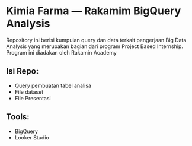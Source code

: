 # Kimia Farma — Rakamim BigQuery Analysis

Repository ini berisi kumpulan query dan data terkait pengerjaan Big Data Analysis 
yang merupakan bagian dari program Project Based Internship. Program ini diadakan oleh Rakamin Academy
## Isi Repo:
- Query pembuatan tabel analisa
- File dataset
- File Presentasi

## Tools:
- BigQuery
- Looker Studio

